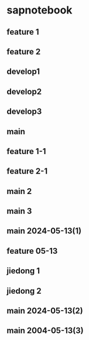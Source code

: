 # sapnotebook

## feature 1
## feature 2
## develop1
## develop2
## develop3

## main
## feature 1-1
## feature 2-1

## main 2
## main 3

## main 2024-05-13(1)
## feature 05-13
## jiedong 1
## jiedong 2

## main 2024-05-13(2)
## main 2004-05-13(3)
